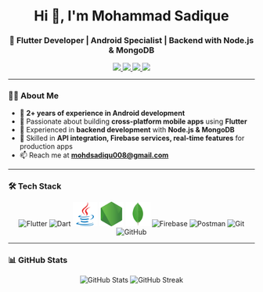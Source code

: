 <h1 align="center">Hi 👋, I'm Mohammad Sadique</h1>
<h3 align="center">🚀 Flutter Developer | Android Specialist | Backend with Node.js & MongoDB</h3>

<p align="center">
  <a href="mailto:mohdsadiqu008@gmail.com">
    <img src="https://img.shields.io/badge/Email-D14836?style=flat&logo=gmail&logoColor=white" />
  </a>
  <a href="https://stackoverflow.com/users/27646164/mohammad-sadique" target="_blank">
    <img src="https://img.shields.io/badge/StackOverflow-FE7A16?style=flat&logo=stackoverflow&logoColor=white" />
  </a>
  <a href="https://www.instagram.com/sadique_khan_1/" target="_blank">
    <img src="https://img.shields.io/badge/Instagram-E4405F?style=flat&logo=instagram&logoColor=white" />
  </a>
  <a href="https://leetcode.com/u/Sadique567/" target="_blank">
    <img src="https://img.shields.io/badge/LeetCode-FFA116?style=flat&logo=leetcode&logoColor=black" />
  </a>
</p>

---

### 👨‍💻 About Me
- 📱 **2+ years of experience in Android development**  
- 🌱 Passionate about building **cross-platform mobile apps** using **Flutter**  
- 💼 Experienced in **backend development** with **Node.js & MongoDB**  
- 🔗 Skilled in **API integration, Firebase services, real-time features** for production apps  
- 📫 Reach me at **mohdsadiqu008@gmail.com**

---

### 🛠️ Tech Stack
<p align="center">
  <img src="https://www.vectorlogo.zone/logos/flutterio/flutterio-icon.svg" alt="Flutter" width="50" height="50"/>
  <img src="https://www.vectorlogo.zone/logos/dartlang/dartlang-icon.svg" alt="Dart" width="50" height="50"/>
  <img src="https://raw.githubusercontent.com/devicons/devicon/master/icons/java/java-original.svg" alt="Java" width="50" height="50"/>
  <img src="https://raw.githubusercontent.com/devicons/devicon/master/icons/nodejs/nodejs-original.svg" alt="Node.js" width="50" height="50"/>
  <img src="https://raw.githubusercontent.com/devicons/devicon/master/icons/mongodb/mongodb-original.svg" alt="MongoDB" width="50" height="50"/>
  <img src="https://www.vectorlogo.zone/logos/firebase/firebase-icon.svg" alt="Firebase" width="50" height="50"/>
  <img src="https://www.vectorlogo.zone/logos/getpostman/getpostman-icon.svg" alt="Postman" width="50" height="50"/>
  <img src="https://git-scm.com/images/logos/downloads/Git-Icon-1788C.svg" alt="Git" width="50" height="50"/>
  <img src="https://github.githubassets.com/images/modules/logos_page/GitHub-Mark.png" alt="GitHub" width="50" height="50"/>
</p>

---

### 📊 GitHub Stats
<p align="center">
  <img src="https://github-readme-stats.vercel.app/api?username=Sadique567&show_icons=true&theme=radical" alt="GitHub Stats" height="160"/>
  <img src="https://github-readme-streak-stats.herokuapp.com/?user=Sadique567&theme=radical" alt="GitHub Streak" height="160"/>
 </p> 
<!--
###---

### 🏆 GitHub Trophies
### <p align="center">
###  <img src="https://github-profile-trophy.vercel.app/?username=Sadique567&theme=radical&no-frame=true&margin-w=15&margin-h=15" />
### </p>

-->
